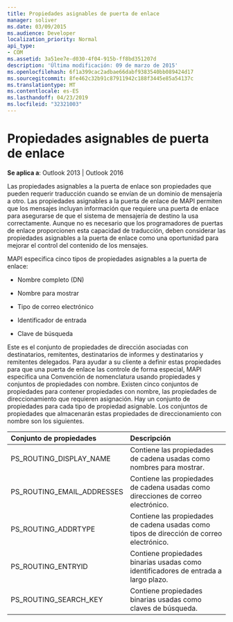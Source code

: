 ```yaml
---
title: Propiedades asignables de puerta de enlace
manager: soliver
ms.date: 03/09/2015
ms.audience: Developer
localization_priority: Normal
api_type:
- COM
ms.assetid: 3a51ee7e-d030-4f04-915b-ff8bd351207d
description: 'Última modificación: 09 de marzo de 2015'
ms.openlocfilehash: 6f1a399cac2adbae66dabf9383540bb089424d17
ms.sourcegitcommit: 8fe462c32b91c87911942c188f3445e85a54137c
ms.translationtype: MT
ms.contentlocale: es-ES
ms.lasthandoff: 04/23/2019
ms.locfileid: "32321003"
---
```

# <a name="gateway-mappable-properties"></a>Propiedades asignables de puerta de enlace

**Se aplica a**: Outlook 2013 | Outlook 2016 
  
Las propiedades asignables a la puerta de enlace son propiedades que pueden requerir traducción cuando se envían de un dominio de mensajería a otro. Las propiedades asignables a la puerta de enlace de MAPI permiten que los mensajes incluyan información que requiere una puerta de enlace para asegurarse de que el sistema de mensajería de destino la usa correctamente. Aunque no es necesario que los programadores de puertas de enlace proporcionen esta capacidad de traducción, deben considerar las propiedades asignables a la puerta de enlace como una oportunidad para mejorar el control del contenido de los mensajes.
  
MAPI especifica cinco tipos de propiedades asignables a la puerta de enlace:
  
- Nombre completo (DN)
    
- Nombre para mostrar
    
- Tipo de correo electrónico
    
- Identificador de entrada
    
- Clave de búsqueda
    
Este es el conjunto de propiedades de dirección asociadas con destinatarios, remitentes, destinatarios de informes y destinatarios y remitentes delegados. Para ayudar a su cliente a definir estas propiedades para que una puerta de enlace las controle de forma especial, MAPI especifica una Convención de nomenclatura usando propiedades y conjuntos de propiedades con nombre. Existen cinco conjuntos de propiedades para contener propiedades con nombre, las propiedades de direccionamiento que requieren asignación. Hay un conjunto de propiedades para cada tipo de propiedad asignable. Los conjuntos de propiedades que almacenarán estas propiedades de direccionamiento con nombre son los siguientes.
  
|**Conjunto de propiedades**|**Descripción**|
|:-----|:-----|
|PS_ROUTING_DISPLAY_NAME  <br/> |Contiene las propiedades de cadena usadas como nombres para mostrar.  <br/> |
|PS_ROUTING_EMAIL_ADDRESSES  <br/> |Contiene las propiedades de cadena usadas como direcciones de correo electrónico.  <br/> |
|PS_ROUTING_ADDRTYPE  <br/> |Contiene las propiedades de cadena usadas como tipos de dirección de correo electrónico.  <br/> |
|PS_ROUTING_ENTRYID  <br/> |Contiene propiedades binarias usadas como identificadores de entrada a largo plazo.  <br/> |
|PS_ROUTING_SEARCH_KEY  <br/> |Contiene propiedades binarias usadas como claves de búsqueda.  <br/> |
   

